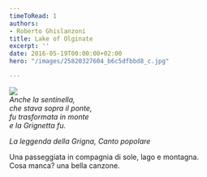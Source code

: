 ```yaml
---
timeToRead: 1
authors:
- Roberto Ghislanzoni
title: Lake of Olginate
excerpt: ''
date: 2016-05-19T00:00:00+02:00
hero: "/images/25820327604_b6c5dfbbd8_c.jpg"

---
```

[![](/images/25820327604_b6c5dfbbd8_c.jpg)](https://flic.kr/p/FkDVQ9 "Mattina di primavera")
\
_Anche la sentinella,_  
_che stava sopra il ponte,_  
_fu trasformata in monte_  
_e la Grignetta fu._

_La leggenda della Grigna, Canto popolare_

Una passeggiata in compagnia di sole, lago e montagna.  
Cosa manca? una bella canzone.